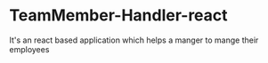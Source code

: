 # TeamMember-Handler-react
It's an react based application which helps a manger to mange their employees
